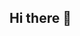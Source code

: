 ## Hi there 👋

<!--
**iamlarissaaraujo/iamlarissaaraujo** is a ✨ _special_ ✨ repository because its `README.md` (this file) appears on your GitHub profile.

Here are some ideas to get you started:

- 🔭 Trabalho como consutora de vendas imobiliarias
- 🌱 Atualmente estagiando co mo corretora
- 📫 Contate-me em: Corretoraversace@gmail.com / larissaaraujoferrzds2gmail.com
- 😄 Pronouns: Ela/Dela
